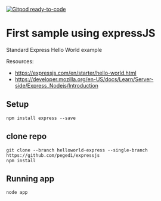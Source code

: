 [![Gitpod ready-to-code](https://img.shields.io/badge/Gitpod-ready--to--code-blue?logo=gitpod)](https://gitpod.io/#https://github.com/pegedi/expressjs)

# First sample using expressJS
Standard Express Hello World example

Resources: 
- https://expressjs.com/en/starter/hello-world.html
- https://developer.mozilla.org/en-US/docs/Learn/Server-side/Express_Nodejs/Introduction

## Setup
    npm install express --save
## clone repo
    git clone --branch helloworld-express --single-branch https://github.com/pegedi/expressjs
    npm install
## Running app
    node app
